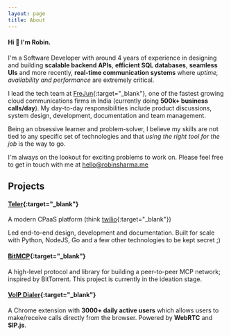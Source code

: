 ```yaml
---
layout: page
title: About
---
```


#### Hi :wave: I'm Robin.

I'm a Software Developer with around 4 years of experience in designing and building **scalable backend APIs**, **efficient SQL databases**, **seamless UIs** and more recently, **real-time communication systems** where *uptime, availability and performance* are extremely critical.

I lead the tech team at [FreJun](https://frejun.com){:target="_blank"}, one of the fastest growing cloud communications firms in India (currently doing **500k+ business   calls/day**).
My day-to-day responsibilities include product discussions, system design, development, documentation and team management.

Being an obsessive learner and problem-solver, I believe my skills are not tied to any specific set of technologies and that *using the right tool for the job* is the way to go.

I'm always on the lookout for exciting problems to work on. Please feel free to get in touch with me at [hello@robinsharma.me](mailto:hello@robinsharma.me)

## Projects

#### [Teler](https://pypi.org/project/teler/){:target="_blank"}
A modern CPaaS platform (think [twilio](https://www.twilio.com/en-us){:target="_blank"})

Led end-to-end design, development and documentation. 
Built for scale with Python, NodeJS, Go and a few other technologies to be kept secret ;)


#### [BitMCP](https://github.com/Robin-07/bitmcp){:target="_blank"}
A high-level protocol and library for building a peer-to-peer MCP network; inspired by BitTorrent.
This project is currently in the ideation stage.

#### [VoIP Dialer](https://chromewebstore.google.com/detail/frejun-chrome-dialler-plu/eninbjdhgaccikhclpomppfcclammnoc?hl=en){:target="_blank"}
A Chrome extension with **3000+ daily active users** which allows users to make/receive calls directly from the browser. Powered by **WebRTC** and **SIP.js**.